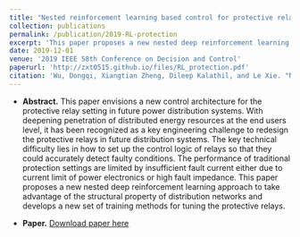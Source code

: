 ```yaml
---
title: "Nested reinforcement learning based control for protective relays in power distribution systems"
collection: publications
permalink: /publication/2019-RL-protection
excerpt: 'This paper proposes a new nested deep reinforcement learning approach to take advantage of the structural property of distribution networks and develops a new set of training methods for tuning the protective relays.'
date: 2019-12-01
venue: '2019 IEEE 58th Conference on Decision and Control'
paperurl: 'http://zxt0515.github.io/files/RL_protection.pdf'
citation: 'Wu, Dongqi, Xiangtian Zheng, Dileep Kalathil, and Le Xie. "Nested reinforcement learning based control for protective relays in power distribution systems." In 2019 IEEE 58th Conference on Decision and Control (CDC), pp. 1925-1930. IEEE, 2019.'
---
```

- **Abstract.**
This paper envisions a new control architecture for the protective relay setting in future power distribution systems. With deepening penetration of distributed energy resources at the end users level, it has been recognized as a key engineering challenge to redesign the protective relays in future distribution systems. The key technical difficulty lies in how to set up the control logic of relays so that they could accurately detect faulty conditions. The performance of traditional protection settings are limited by insufficient fault current either due to current limit of power electronics or high fault impedance. This paper proposes a new nested deep reinforcement learning approach to take advantage of the structural property of distribution networks and develops a new set of training methods for tuning the protective relays.

- **Paper.** [Download paper here](http://zxt0515.github.io/files/RL_protection.pdf)